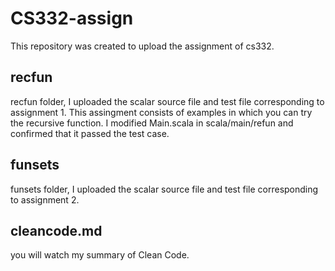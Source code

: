 # CS332-assign
This repository was created to upload the assignment of cs332.

## recfun
recfun folder, I uploaded the scalar source file and test file corresponding to assignment 1.
This assingment consists of examples in which you can try the recursive function.
I modified Main.scala in scala/main/refun and confirmed that it passed the test case.

## funsets
funsets folder, I uploaded the scalar source file and test file corresponding to assignment 2.

## cleancode.md
you will watch my summary of Clean Code.
